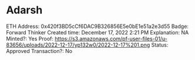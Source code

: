 # Adarsh

ETH Address: 0x420f3BD5cCf6DAC9B326856E5e0bE1e51a2e3d55
Badge: Forward Thinker
Created time: December 17, 2022 2:21 PM
Explanation: NA
Minted?: Yes
Proof: https://s3.amazonaws.com/pf-user-files-01/u-83656/uploads/2022-12-17/yp132w0/2022-12-17%201.png
Status: Approved
Transaction?: No
